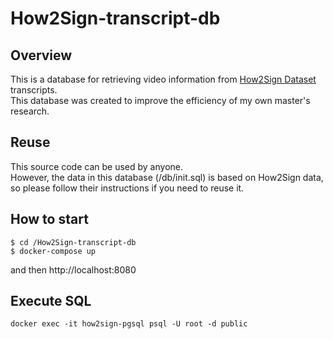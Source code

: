 # How2Sign-transcript-db

## Overview
This is a database for retrieving video information from [How2Sign Dataset](https://how2sign.github.io/) transcripts.  
This database was created to improve the efficiency of my own master's research.  

## Reuse
This source code can be used by anyone.  
However, the data in this database (/db/init.sql) is based on How2Sign data, so please follow their instructions if you need to reuse it.  

## How to start
```
$ cd /How2Sign-transcript-db
$ docker-compose up
```
and then http://localhost:8080

## Execute SQL
`docker exec -it how2sign-pgsql psql -U root -d public`
